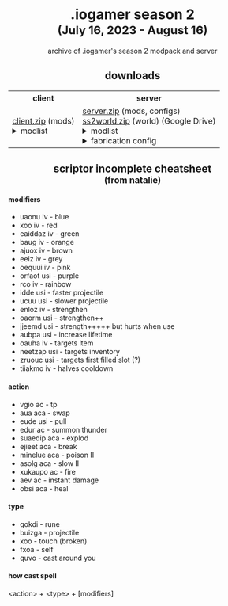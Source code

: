 <h1 align="center">.iogamer season 2<br><sup>(July 16, 2023 - August 16)</sup></h1>

<p align="center">archive of .iogamer's season 2 modpack and server</p>

<h2 align="center">downloads</h2>

<table>
	<tr>
		<th>client</th>
		<th>server</th>
	</tr>
	<tr>
		<td>
			<a href="https://github.com/iogamers/season-2/raw/main/client.zip">client.zip</a> (mods)<br>
			<details>
				<summary>modlist</summary>
				- appleskin-fabric-mc1.19-2.4.1<br>
				- architectury-6.5.85-fabric<br>
				- artifacts-7.1.1+fabric<br>
				- axolotlbuckets-1.1.0+1.19<br>
				- badpackets-fabric-0.2.1<br>
				- BuildingWands-mc1.19.2-2.6.6-release-fabric<br>
				- cammies-minecart-tweaks-1.6<br>
				- carryon-fabric-1.19.2-2.0.5.11<br>
				- cccbridge-mc1.19.2-fabric-v1.5.1<br>
				- cc-restitched-1.101.2<br>
				- CITResewn-1.1.2+1.19.2<br>
				- cleanchat-1.0.1+1.19.2<br>
				- create-fabric-0.5.1-b-build.1089+mc1.19.2<br>
				- diggusmaximus-1.5.8-1.19<br>
				- dynamic-fps-2.2.0<br>
				- fabric-api-0.76.0+1.19.2<br>
				- fabrication-3.3.1+1.19<br>
				- fabric-language-kotlin-1.9.4+kotlin.1.8.21<br>
				- fabric-seasons-2.2.1+1.19<br>
				- ferritecore-5.0.3-fabric<br>
				- gate-of-babylon-1.7.0+1.19.2<br>
				- geckolib-fabric-1.19-3.1.40<br>
				- ImmediatelyFast-1.1.12+1.19<br>
				- indium-1.0.9+mc1.19.2<br>
				- inmis-2.7.1-1.19<br>
				- lambdynamiclights-2.2.0+1.19.2<br>
				- lazydfu-0.1.3<br>
				- modmenu-4.2.0-beta.2<br>
				- moonlight-1.19.2-2.2.3-fabric<br>
				- mysticaloaktree-1.19.2-1.8-fabric<br>
				- noenchantcap-fabric-1.19.2-2.2.4<br>
				- Origins-1.19.2-1.7.1<br>
				- origins-minus-2.0.6<br>
				- owo-lib-0.9.3+1.19<br>
				- Pehkui-3.7.6+1.14.4-1.20.1<br>
				- reeses_sodium_options-1.4.9+mc1.19.2-build.67<br>
				- RoughlyEnoughItems-9.1.628<br>
				- scriptor-0.4.5<br>
				- shulkerboxtooltip-fabric-3.2.2+1.19.2<br>
				- slotlink-5.1.3<br>
				- sodium-extra-0.4.16+mc1.19.2-build.90<br>
				- sodium-fabric-mc1.19.2-0.4.4+build.18<br>
				- TechReborn-5.4.0<br>
				- trinkets-3.4.2<br>
				- wraith-waystones-3.0.8+mc1.19.2<br>
				- wthit-fabric-5.16.1<br>
				- Xaeros_Minimap_23.5.0_Fabric_1.19.1<br>
				- XaerosWorldMap_1.30.6_Fabric_1.19.1<br>
				- xercapaint-fabric-1.19.2-1.0.2
			</details>
		</td>
		<td>
			<a href="https://github.com/iogamers/season-2/raw/main/server.zip">server.zip</a> (mods, configs)<br>
			<a href="https://drive.google.com/u/0/uc?id=1z--F-zf_YjP9tDDIdKPpMPN1UC37RKAy&export=download">ss2world.zip</a> (world) (Google Drive)
			<details>
				<summary>modlist</summary>
				- appleskin-fabric-mc1.19-2.4.1<br>
				- architectury-6.5.85-fabric<br>
				- artifacts-7.1.1+fabric<br>
				- breedablekillerrabbit-1.19.2-3.2<br>
				- BuildingWands-mc1.19.2-2.6.6-release-fabric<br>
				- cammies-minecart-tweaks-1.6<br>
				- carryon-fabric-1.19.2-2.0.5.11<br>
				- cccbridge-mc1.19.2-fabric-v1.5.1<br>
				- cc-restitched-1.101.2<br>
				- CITResewn-1.1.2+1.19.2<br>
				- collective-1.19.2-6.57<br>
				- create-bad <b>(qmelz mod. fixes a crash with trains that are at an invalid position)</b><br>
				- create-fabric-0.5.1-b-build.1089+mc1.19.2<br>
				- diggusmaximus-1.5.8-1.19<br>
				- discarpet-1.19.2-1.4.7<br>
				- do-a-barrel-roll-2.6.2+1.19.2-fabric<br>
				- EditSign-1.19.2-2.6.0<br>
				- fabric-api-0.76.0+1.19.2<br>
				- fabrication-3.3.1+1.19<br>
				- fabric-carpet-1.19.2-1.4.84+v221018<br>
				- fabric-language-kotlin-1.9.4+kotlin.1.8.21<br>
				- fabric-seasons-2.2.1+1.19<br>
				- fabrictailor-2.0.1<br>
				- ferritecore-5.0.3-fabric<br>
				- gate-of-babylon-1.7.0+1.19.2<br>
				- geckolib-fabric-1.19-3.1.40<br>
				- gottagofast-1.0.2-1.19.2<br>
				- graves-2.1.31.19.2<br>
				- hexlands-fabric-1.19.2-4.0.0<br>
				- ImmediatelyFast-1.1.12+1.19<br>
				- improvedvanilla-fabric-1.19.2-1.6.3<br>
				- indium-1.0.9+mc1.19.2<br>
				- inmis-2.7.1-1.19<br>
				- itemflexer_1.19-1.3.0<br>
				- lazydfu-0.1.3<br>
				- lithium-fabric-mc1.19.2-0.11.1<br>
				- moonlight-1.19.2-2.2.3-fabric<br>
				- mostructures-1.4.3+1.19.2<br>
				- mysticaloaktree-1.19.2-1.8-fabric<br>
				- nbtcrafting-2.2.3+mc1.19<br>
				- noenchantcap-fabric-1.19.2-2.2.4<br>
				- Origins-1.19.2-1.7.1<br>
				- origins-minus-2.0.6<br>
				- owo-lib-0.9.3+1.19<br>
				- Pehkui-3.7.6+1.14.4-1.20.1<br>
				- repurposed_structures_fabric-6.3.24+1.19.2<br>
				- scriptor-0.4.5<br>
				- skeletonhorsespawn-1.19.2-3.6<br>
				- slotlink-5.1.3<br>
				- starbidous-more-end-cities-fabric-1.0.0+1.19<br>
				- starlight-1.1.1+fabric.ae22326<br>
				- styled-chat-2.0.3+1.19.2<br>
				- survival-debug-mod-1.0.1<br>
				- TechReborn-5.4.0<br>
				- trinkets-3.4.2<br>
				- wraith-waystones-3.0.8+mc1.19.2<br>
				- XaerosWorldMap_1.30.6_Fabric_1.19.1<br>
				- xercapaint-fabric-1.19.2-1.0.2<br>
				- YungsApi-1.19.2-Fabric-3.8.9<br>
				- YungsBetterDesertTemples-1.19.2-Fabric-2.2.2<br>
				- YungsBetterDungeons-1.19.2-Fabric-3.2.1<br>
				- YungsBetterMineshafts-1.19.2-Fabric-3.2.0<br>
				- YungsBetterOceanMonuments-1.19.2-Fabric-2.1.0<br>
				- YungsBetterStrongholds-1.19.2-Fabric-3.2.0
			</details>
			<details>
				<summary>fabrication config</summary>
				Minor Mechanics<br>
				- Feather Falling V<br>
				- Feather Falling V Damages Boots<br>
				<br>
				Balance<br>
				- Anvils Take Damage Only When Falling<br>
				- Environmentally Friendly Creepers<br>
				<br>
				Weird Tweaks<br>
				- Endermen Don't Grief<br>
				- Creepers Explode When On Fire<br>
				- Curable Piglins<br>
				- Photoallergic Creepers<br>
				- Instant Pickup<br>
				- Déjà Void
			</details>
		</td>
	</tr>
</table>

<h2 align="center">scriptor incomplete cheatsheet<br><sup>(from natalie)</sup></h2>

#### modifiers
- uaonu iv - blue
- xoo iv - red
- eaiddaz iv - green
- baug iv - orange
- ajuox iv - brown
- eeiz iv - grey
- oequui iv - pink
- orfaot usi - purple
- rco iv - rainbow
- idde usi - faster projectile
- ucuu usi - slower projectile
- enloz iv - strengthen
- oaorm usi - strengthen++
- jjeemd usi - strength+++++ but hurts when use
- aubpa usi - increase lifetime
- oauha iv - targets item
- neetzap usi - targets inventory
- zruouc usi - targets first filled slot (?)
- tiiakmo iv - halves cooldown


#### action
- vgio ac - tp
- aua aca - swap
- eude usi - pull
- edur ac - summon thunder
- suaedip aca - explod
- ejieet aca - break
- minelue aca - poison II
- asolg aca - slow II
- xukaupo ac - fire
- aev ac - instant damage
- obsi aca - heal

#### type
- qokdi - rune
- buizga - projectile
- xoo - touch (broken)
- fxoa - self
- quvo - cast around you

#### how cast spell
\<action\> + \<type\> + \[modifiers\]

<!--<h2 align="center">playerlist</h2>

- macimas
- BaconDoesntRust
- natasqutre
- iogame

-->
